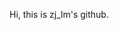 Hi, this is zj_lm's github. 

<!---
zjlm1145/zjlm1145 is a ✨ special ✨ repository because its `README.md` (this file) appears on your GitHub profile.
You can click the Preview link to take a look at your changes.
--->
